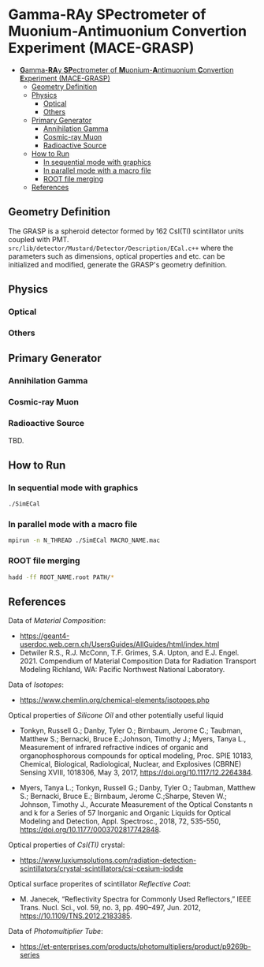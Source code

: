 # **G**amma-**RA**y **SP**ectrometer of **M**uonium-**A**ntimuonium **C**onvertion **E**xperiment (MACE-GRASP)

- [**G**amma-**RA**y **SP**ectrometer of **M**uonium-**A**ntimuonium **C**onvertion **E**xperiment (MACE-GRASP)](#gamma-ray-spectrometer-of-muonium-antimuonium-convertion-experiment-mace-grasp)
  - [Geometry Definition](#geometry-definition)
  - [Physics](#physics)
    - [Optical](#optical)
    - [Others](#others)
  - [Primary Generator](#primary-generator)
    - [Annihilation Gamma](#annihilation-gamma)
    - [Cosmic-ray Muon](#cosmic-ray-muon)
    - [Radioactive Source](#radioactive-source)
  - [How to Run](#how-to-run)
    - [In sequential mode with graphics](#in-sequential-mode-with-graphics)
    - [In parallel mode with a macro file](#in-parallel-mode-with-a-macro-file)
    - [ROOT file merging](#root-file-merging)
  - [References](#references)

## Geometry Definition
The GRASP is a spheroid detector formed by 162 CsI(Tl) scintillator units coupled with PMT.
`src/lib/detector/Mustard/Detector/Description/ECal.c++` where the parameters such as dimensions, optical properties and etc. can be initialized and modified, generate the GRASP's geometry definition.

## Physics
### Optical

### Others
## Primary Generator
### Annihilation Gamma
### Cosmic-ray Muon
### Radioactive Source
TBD.

## How to Run

### In sequential mode with graphics
```bash
./SimECal
```
### In parallel mode with a macro file
```bash
mpirun -n N_THREAD ./SimECal MACRO_NAME.mac
```

### ROOT file merging
```bash
hadd -ff ROOT_NAME.root PATH/*
```
## References

Data of *Material Composition*:
- https://geant4-userdoc.web.cern.ch/UsersGuides/AllGuides/html/index.html
- Detwiler R.S., R.J. McConn, T.F. Grimes, S.A. Upton, and E.J. Engel. 2021. Compendium of Material Composition Data for Radiation Transport Modeling Richland, WA: Pacific Northwest National Laboratory.

Data of *Isotopes*:
- https://www.chemlin.org/chemical-elements/isotopes.php

Optical properties of *Silicone Oil* and other potentially useful liquid
- Tonkyn, Russell G.; Danby, Tyler O.; Birnbaum, Jerome C.; Taubman, Matthew S.; Bernacki, Bruce E.;Johnson, Timothy J.; Myers, Tanya L., Measurement of infrared refractive indices of organic and organophosphorous compounds for optical modeling, Proc. SPIE 10183, Chemical, Biological, Radiological, Nuclear, and Explosives (CBRNE) Sensing XVIII, 1018306, May 3, 2017, https://doi.org/10.1117/12.2264384.

- Myers, Tanya L.; Tonkyn, Russell G.; Danby, Tyler O.; Taubman, Matthew S.; Bernacki, Bruce E.; Birnbaum, Jerome C.;Sharpe, Steven W.; Johnson, Timothy J., Accurate Measurement of the Optical Constants n and k for a Series of 57 Inorganic and Organic Liquids for Optical Modeling and Detection, Appl. Spectrosc., 2018, 72, 535-550, https://doi.org/10.1177/0003702817742848.

Optical properties of *CsI(Tl)* crystal:
- https://www.luxiumsolutions.com/radiation-detection-scintillators/crystal-scintillators/csi-cesium-iodide

Optical surface properites of scintillator *Reflective Coat*:
- M. Janecek, “Reflectivity Spectra for Commonly Used Reflectors,” IEEE Trans. Nucl. Sci., vol. 59, no. 3, pp. 490–497, Jun. 2012, https://10.1109/TNS.2012.2183385.

Data of *Photomultiplier Tube*:
- https://et-enterprises.com/products/photomultipliers/product/p9269b-series
